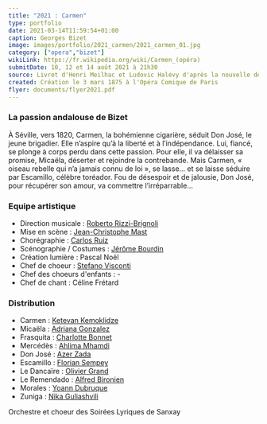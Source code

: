 ```yaml
---
title: "2021 : Carmen"
type: portfolio
date: 2021-03-14T11:59:54+01:00
caption: Georges Bizet
image: images/portfolio/2021_carmen/2021_carmen_01.jpg
category: ["opera","bizet"]
wikiLink: https://fr.wikipedia.org/wiki/Carmen_(opéra)
submitDate: 10, 12 et 14 août 2021 à 21h30
source: Livret d'Henri Meilhac et Ludovic Halévy d'après la nouvelle de Prosper Mérimée
created: Création le 3 mars 1875 à l'Opéra Comique de Paris
flyer: documents/flyer2021.pdf
---
```


### La passion andalouse de Bizet

À Séville, vers 1820, Carmen, la bohémienne cigarière, séduit Don José, le jeune brigadier. Elle n’aspire qu’à la liberté et à l’indépendance. Lui, fiancé, se plonge à corps perdu dans cette passion. Pour elle, il va délaisser sa promise, Micaëla, déserter et rejoindre la contrebande. Mais Carmen, « oiseau rebelle qui n’a jamais connu de loi », se lasse... et se laisse séduire par Escamillo, célèbre toréador. Fou de désespoir et de jalousie, Don José, pour récupérer son amour, va commettre l’irréparrable...


### Equipe artistique

- Direction musicale : [Roberto Rizzi-Brignoli](/artists/roberto_rizzi/)
- Mise en scène : [Jean-Christophe Mast](/artists/jean-christophe_mast/)
- Chorégraphie : [Carlos Ruiz](/artists/carlos_ruiz/)
- Scénographie / Costumes : [Jérôme Bourdin](/artists/jerome_bourdin/)
- Création lumière : Pascal Noël
- Chef de choeur : [Stefano Visconti](/artists/stefano_visconti/)
- Chef des choeurs d'enfants : -
- Chef de chant : Céline Frétard

### Distribution

- Carmen : [Ketevan Kemoklidze](/artists/ketevan_kemoklidze/)
- Micaëla : [Adriana Gonzalez](/artists/adriana_gonzalez/)
- Frasquita : [Charlotte Bonnet](/artists/charlotte_bonnet/)
- Mercédès : [Ahlima Mhamdi](/artists/ahlima_mhamdi/)
- Don José : [Azer Zada](/artists/azer_zada/)
- Escamillo : [Florian Sempey](/artists/florian_sempey/)
- Le Dancaïre : [Olivier Grand](/artists/olivier_grand/)
- Le Remendado : [Alfred Bironien](/artists/alfred_bironien/)
- Morales : [Yoann Dubruque](/artists/yoann_dubruque/)
- Zuniga : [Nika Guliashvili](/artists/nika_guliashvili/)

Orchestre et choeur des Soirées Lyriques de Sanxay
